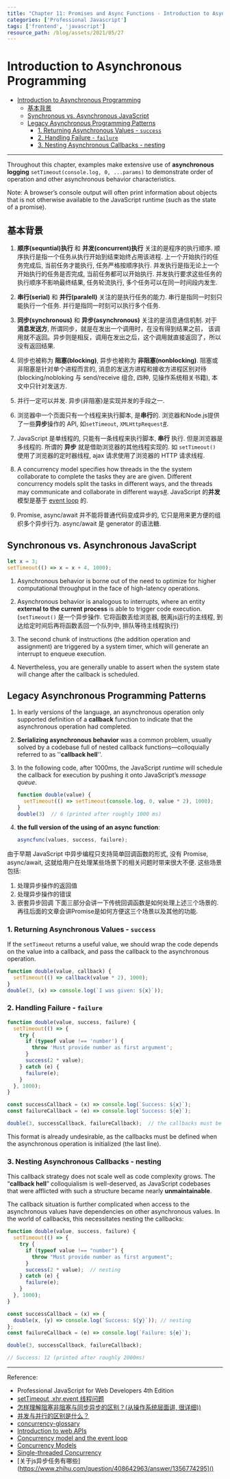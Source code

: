 ```yaml
---
title: "Chapter 11: Promises and Async Functions - Introduction to Asynchronous Programming" 
categories: ['Professional Javascript']
tags: ['frontend', 'javascript']
resource_path: /blog/assets/2021/05/27
---
```


# Introduction to Asynchronous Programming

- [Introduction to Asynchronous Programming](#introduction-to-asynchronous-programming)
  - [基本背景](#基本背景)
  - [Synchronous vs. Asynchronous JavaScript](#synchronous-vs-asynchronous-javascript)
  - [Legacy Asynchronous Programming Patterns](#legacy-asynchronous-programming-patterns)
    - [1. Returning Asynchronous Values - `success`](#1-returning-asynchronous-values---success)
    - [2. Handling Failure - `failure`](#2-handling-failure---failure)
    - [3. Nesting Asynchronous Callbacks - nesting](#3-nesting-asynchronous-callbacks---nesting)

---


Throughout this chapter, examples make extensive use of **asynchronous logging** `setTimeout(console.log, 0, ...params)` to demonstrate order of operation and other asynchronous behavior characteristics.

Note: A browser’s console output will often print information about objects that is not otherwise available to the JavaScript runtime (such as the state of a promise).

## 基本背景

1. **顺序(sequntial)执行** 和 **并发(concurrent)执行** 关注的是程序的执行顺序. 顺序执行是指一个任务从执行开始到结束始终占用该进程. 上一个开始执行的任务完成后, 当前任务才能执行, 任务严格按顺序执行. 并发执行是指无论上一个开始执行的任务是否完成, 当前任务都可以开始执行. 并发执行要求这些任务的执行顺序不影响最终结果, 任务轮流执行, 多个任务可以在同一时间段内发生.

2. **串行(serial)** 和 **并行(paralell)** 关注的是执行任务的能力. 串行是指同一时刻只能执行一个任务. 并行是指同一时刻可以执行多个任务.

3. **同步(synchronous)** 和 **异步(asynchronous)** 关注的是消息通信机制. 对于**消息发送方**, 所谓同步，就是在发出一个调用时，在没有得到结果之前， 该调用就不返回。异步则是相反，调用在发出之后，这个调用就直接返回了，所以没有返回结果.

4. 同步也被称为 **阻塞(blocking)**, 异步也被称为 **非阻塞(nonblocking)**. 阻塞或非阻塞是针对单个进程而言的, 消息的发送方进程和接收方进程区别对待(blocking/nobloking  与 send/receive 组合, 四种, 见操作系统相关书籍), 本文中只针对发送方.

5. 并行一定可以并发. 异步(非阻塞)是实现并发的手段之一.

6. 浏览器中一个页面只有一个线程来执行脚本, 是**串行**的. 浏览器和Node.js提供了一些**异步**操作的 API, 如`setTimeout`, `XMLHttpRequest`[#](https://www.zhihu.com/question/408642963/answer/1356774295).

7. JavaScript 是单线程的, 只能有一条线程来执行脚本, **串行** 执行. 但是浏览器是多线程的. 所谓的 **异步** 就是借助浏览器的其他线程实现的. 如 `setTimeout()` 使用了浏览器的定时器线程, ajax 请求使用了浏览器的 HTTP 请求线程.

8. A concurrency model specifies how threads in the the system collaborate to complete the tasks they are are given. Different concurrency models split the tasks in different ways, and the threads may communicate and collaborate in different ways[#](http://tutorials.jenkov.com/java-concurrency/concurrency-models.html#reactive-event-driven-systems). JavaScript 的**并发**模型是基于 [event loop](https://developer.mozilla.org/en-US/docs/Web/JavaScript/EventLoop) 的.

9. Promise, async/await 并不能将普通代码变成异步的, 它只是用来更方便的组织多个异步行为. async/await 是 generator 的语法糖.

<!-- 异步是实现并发的手段之一. 同步 (非阻塞) 同样可以实现并发, 参考 Java Netty -->


## Synchronous vs. Asynchronous JavaScript

```js
let x = 3;
setTimeout(() => x = x + 4, 1000);
```

1. Asynchronous behavior is borne out of the need to optimize for higher computational throughput in the face of high-latency
operations. 
   
2. Asynchronous behavior is analogous to interrupts, where an entity **external to the current process** is able to trigger code execution. (`setTimeout()` 是一个异步操作. 它将函数丢给浏览器, 脱离js运行的主线程, 到达给定时间后再将函数丢回一个队列中, 排队等待主线程执行)

3. The second chunk of instructions (the addition operation and assignment) are triggered by a system timer, which will generate an interrupt to enqueue execution. 

4. Nevertheless, you are generally unable to assert when the system state will change after the callback is scheduled.

## Legacy Asynchronous Programming Patterns

1. In early versions of the language, an asynchronous operation only supported definition of a **callback** function to indicate that the asynchronous operation had completed. 

2. **Serializing asynchronous behavior** was a common problem, usually solved by a codebase full of nested callback functions—colloquially referred to as ''**callback hell**''.

3. In the following code, after 1000ms, the JavaScript *runtime* will schedule the callback for execution by pushing it onto JavaScript’s *message queue*.
    ```js
    function double(value) {
      setTimeout(() => setTimeout(console.log, 0, value * 2), 1000);
    }
    double(3)  // 6 (printed after roughly 1000 ms)
    ```

4. **the full version of the using of an async function**:
    ```js
    asyncfunc(values, success, failure);
    ```

由于早期 JavaScript 中异步编程只支持简单回调函数的形式, 没有 Promise, async/await, 这就给用户在处理某些场景下的相关问题时带来很大不便. 这些场景包括:
1. 处理异步操作的返回值
2. 处理异步操作的错误
3. 嵌套异步回调
下面三部分会讲一下传统回调函数是如何处理上述三个场景的. 再往后面的文章会讲Promise是如何方便这三个场景以及其他的功能.

### 1. Returning Asynchronous Values - `success`

If the `setTimeout` returns a useful value, we should wrap the code depends on the value into a callback, and pass the callback to the asynchronous operation.
    
```js
function double(value, callback) { 
  setTimeout(() => callback(value * 2), 1000);
}
double(3, (x) => console.log(`I was given: ${x}`));
```

### 2. Handling Failure - `failure`

```js
function double(value, success, failure) { 
  setTimeout(() => { 
    try {
      if (typeof value !== 'number') {
        throw 'Must provide number as first argument';
      }
      success(2 * value);
    } catch (e) {
      failure(e);
    }
  }, 1000);
}

const successCallback = (x) => console.log(`Success: ${x}`);
const failureCallback = (e) => console.log(`Success: ${e}`);

double(3, successCallback, failureCallback);  // the callbacks must be defined before there.
```

This format is already undesirable, as the callbacks must be defined when the asynchronous operation is initialized (the last line).

### 3. Nesting Asynchronous Callbacks - nesting

This callback strategy does not scale well as code complexity grows. The “**callback hell**” colloquialism is well-deserved, as JavaScript codebases that were afflicted with
such a structure became nearly **unmaintainable**.

The callback situation is further complicated when access to the asynchronous values have dependencies on other asynchronous values. In the world of callbacks, this necessitates nesting the callbacks: 

```js
function double(value, success, failure) {
  setTimeout(() => {
    try {
      if (typeof value !== "number") {
        throw "Must provide number as first argument";
      }
      success(2 * value);  // nesting
    } catch (e) {
      failure(e);
    }
  }, 1000);
}

const successCallback = (x) => {
  double(x, (y) => console.log(`Success: ${y}`)); // nesting
};
const failureCallback = (e) => console.log(`Failure: ${e}`);

double(3, successCallback, failureCallback);

// Success: 12 (printed after roughly 2000ms)
```
---

Reference:

- Professional JavaScript for Web Developers 4th Edition
- [setTimeout ,xhr,event 线程问题](https://blog.csdn.net/iteye_4865/article/details/81717864)
- [怎样理解阻塞非阻塞与同步异步的区别？(从操作系统层面讲, 很详细))](https://www.zhihu.com/question/19732473/answer/241673170)
- [并发与并行的区别是什么？](https://www.zhihu.com/question/33515481/answer/452128444)
- [concurrency-glossary](https://slikts.github.io/concurrency-glossary/)
- [Introduction to web APIs](https://developer.mozilla.org/en-US/docs/Learn/JavaScript/Client-side_web_APIs/Introduction)
- [Concurrency model and the event loop](https://developer.mozilla.org/en-US/docs/Web/JavaScript/EventLoop)
- [Concurrency Models](http://tutorials.jenkov.com/java-concurrency/concurrency-models.html#reactive-event-driven-systems)
- [Single-threaded Concurrency](http://tutorials.jenkov.com/java-concurrency/single-threaded-concurrency.html)
- [关于js异步任务有哪些](https://www.zhihu.com/question/408642963/answer/1356774295]()